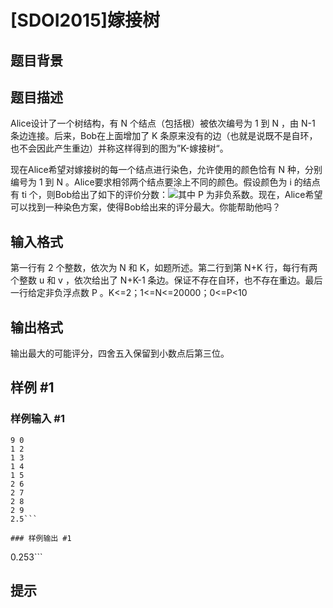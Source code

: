 # [SDOI2015]嫁接树

## 题目背景



## 题目描述

Alice设计了一个树结构，有 N 个结点（包括根）被依次编号为 1 到 N ，由 N-1 条边连接。后来，Bob在上面增加了 K 条原来没有的边（也就是说既不是自环，也不会因此产生重边）并称这样得到的图为”K-嫁接树“。

现在Alice希望对嫁接树的每一个结点进行染色，允许使用的颜色恰有 N 种，分别编号为 1 到 N 。Alice要求相邻两个结点要涂上不同的颜色。假设颜色为 i 的结点有 ti 个，则Bob给出了如下的评价分数：![](/JudgeOnline/upload/201605/无标题(3).png)其中 P 为非负系数。现在，Alice希望可以找到一种染色方案，使得Bob给出来的评分最大。你能帮助他吗？


## 输入格式

第一行有 2 个整数，依次为 N 和 K，如题所述。第二行到第 N+K 行，每行有两个整数 u 和 v ，依次给出了 N+K-1 条边。保证不存在自环，也不存在重边。最后一行给定非负浮点数 P 。K<=2；1<=N<=20000；0<=P<10


## 输出格式

输出最大的可能评分，四舍五入保留到小数点后第三位。


## 样例 #1

### 样例输入 #1
```
9 0
1 2
1 3
1 4
1 5
2 6
2 7
2 8
2 9
2.5```

### 样例输出 #1

```
0.253```

## 提示


